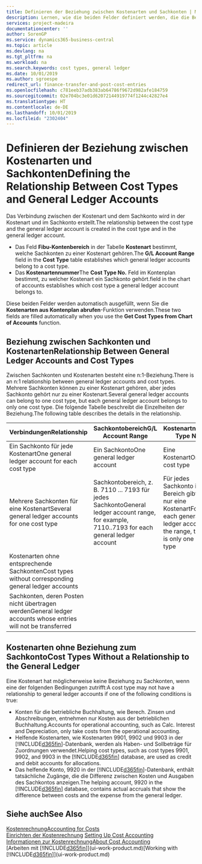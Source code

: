 ```yaml
---
title: Definieren der Beziehung zwischen Kostenarten und Sachkonten | Microsoft Docs
description: Lernen, wie die beiden Felder definiert werden, die die Beziehung zwischen Kostenart und Sachkonto festlegen
services: project-madeira
documentationcenter: ''
author: SorenGP
ms.service: dynamics365-business-central
ms.topic: article
ms.devlang: na
ms.tgt_pltfrm: na
ms.workload: na
ms.search.keywords: cost types, general ledger
ms.date: 10/01/2019
ms.author: sgroespe
redirect_url: finance-transfer-and-post-cost-entries
ms.openlocfilehash: c781eeb37adb383ab64786f9672d982afe184759
ms.sourcegitcommit: 02e704bc3e01d62072144919774f1244c42827e4
ms.translationtype: HT
ms.contentlocale: de-DE
ms.lasthandoff: 10/01/2019
ms.locfileid: "2302404"
---
```

# <a name="defining-the-relationship-between-cost-types-and-general-ledger-accounts"></a><span data-ttu-id="ff50e-103">Definieren der Beziehung zwischen Kostenarten und Sachkonten</span><span class="sxs-lookup"><span data-stu-id="ff50e-103">Defining the Relationship Between Cost Types and General Ledger Accounts</span></span>
<span data-ttu-id="ff50e-104">Das Verbindung zwischen der Kostenart und dem Sachkonto wird in der Kostenart und im Sachkonto erstellt.</span><span class="sxs-lookup"><span data-stu-id="ff50e-104">The relationship between the cost type and the general ledger account is created in the cost type and in the general ledger account.</span></span>  

* <span data-ttu-id="ff50e-105">Das Feld **Fibu-Kontenbereich** in der Tabelle **Kostenart** bestimmt, welche Sachkonten zu einer Kostenart gehören.</span><span class="sxs-lookup"><span data-stu-id="ff50e-105">The **G/L Account Range** field in the **Cost Type** table establishes which general ledger accounts belong to a cost type.</span></span>  
* <span data-ttu-id="ff50e-106">Das **Kostenartennummer**</span><span class="sxs-lookup"><span data-stu-id="ff50e-106">The **Cost Type No.**</span></span> <span data-ttu-id="ff50e-107">Feld im Kontenplan bestimmt, zu welcher Kostenart ein Sachkonto gehört.</span><span class="sxs-lookup"><span data-stu-id="ff50e-107">field in the chart of accounts establishes which cost type a general ledger account belongs to.</span></span>  

<span data-ttu-id="ff50e-108">Diese beiden Felder werden automatisch ausgefüllt, wenn Sie die **Kostenarten aus Kontenplan abrufen**-Funktion verwenden.</span><span class="sxs-lookup"><span data-stu-id="ff50e-108">These two fields are filled automatically when you use the **Get Cost Types from Chart of Accounts** function.</span></span>  

## <a name="relationship-between-general-ledger-accounts-and-cost-types"></a><span data-ttu-id="ff50e-109">Beziehung zwischen Sachkonten und Kostenarten</span><span class="sxs-lookup"><span data-stu-id="ff50e-109">Relationship Between General Ledger Accounts and Cost Types</span></span>  
<span data-ttu-id="ff50e-110">Zwischen Sachkonten und Kostenarten besteht eine n:1-Beziehung.</span><span class="sxs-lookup"><span data-stu-id="ff50e-110">There is an n:1 relationship between general ledger accounts and cost types.</span></span> <span data-ttu-id="ff50e-111">Mehrere Sachkonten können zu einer Kostenart gehören, aber jedes Sachkonto gehört nur zu einer Kostenart.</span><span class="sxs-lookup"><span data-stu-id="ff50e-111">Several general ledger accounts can belong to one cost type, but each general ledger account belongs to only one cost type.</span></span> <span data-ttu-id="ff50e-112">Die folgende Tabelle beschreibt die Einzelheiten der Beziehung.</span><span class="sxs-lookup"><span data-stu-id="ff50e-112">The following table describes the details in the relationship.</span></span>  

|<span data-ttu-id="ff50e-113">Verbindungen</span><span class="sxs-lookup"><span data-stu-id="ff50e-113">Relationship</span></span>|<span data-ttu-id="ff50e-114">**Sachkontobereich**</span><span class="sxs-lookup"><span data-stu-id="ff50e-114">**G/L Account Range**</span></span>|<span data-ttu-id="ff50e-115">**Kostenartnr.**</span><span class="sxs-lookup"><span data-stu-id="ff50e-115">**Cost Type No.**</span></span>|  
|------------------|------------------------------------------------|-------------------------------------------|  
|<span data-ttu-id="ff50e-116">Ein Sachkonto für jede Kostenart</span><span class="sxs-lookup"><span data-stu-id="ff50e-116">One general ledger account for each cost type</span></span>|<span data-ttu-id="ff50e-117">Ein Sachkonto</span><span class="sxs-lookup"><span data-stu-id="ff50e-117">One general ledger account</span></span>|<span data-ttu-id="ff50e-118">Eine Kostenart</span><span class="sxs-lookup"><span data-stu-id="ff50e-118">One cost type</span></span>|  
|<span data-ttu-id="ff50e-119">Mehrere Sachkonten für eine Kostenart</span><span class="sxs-lookup"><span data-stu-id="ff50e-119">Several general ledger accounts for one cost type</span></span>|<span data-ttu-id="ff50e-120">Sachkontobereich, z. B. 7110 ... 7193 für jedes Sachkonto</span><span class="sxs-lookup"><span data-stu-id="ff50e-120">General ledger account range, for example, 7110..7193 for each general ledger account</span></span>|<span data-ttu-id="ff50e-121">Für jedes Sachkonto im Bereich gibt es nur eine Kostenart</span><span class="sxs-lookup"><span data-stu-id="ff50e-121">For each general ledger account in the range, there is only one cost type</span></span>|  
|<span data-ttu-id="ff50e-122">Kostenarten ohne entsprechende Sachkonten</span><span class="sxs-lookup"><span data-stu-id="ff50e-122">Cost types without corresponding general ledger accounts</span></span>|<Empty>||  
|<span data-ttu-id="ff50e-123">Sachkonten, deren Posten nicht übertragen werden</span><span class="sxs-lookup"><span data-stu-id="ff50e-123">General ledger accounts whose entries will not be transferred</span></span>||<Empty>|  

## <a name="cost-types-without-a-relationship-to-the-general-ledger"></a><span data-ttu-id="ff50e-124">Kostenarten ohne Beziehung zum Sachkonto</span><span class="sxs-lookup"><span data-stu-id="ff50e-124">Cost Types Without a Relationship to the General Ledger</span></span>  
<span data-ttu-id="ff50e-125">Eine Kostenart hat möglicherweise keine Beziehung zu Sachkonten, wenn eine der folgenden Bedingungen zutrifft:</span><span class="sxs-lookup"><span data-stu-id="ff50e-125">A cost type may not have a relationship to general ledger accounts if one of the following conditions is true:</span></span>  

* <span data-ttu-id="ff50e-126">Konten für die betriebliche Buchhaltung, wie Berech. Zinsen und Abschreibungen, entnehmen nur Kosten aus der betrieblichen Buchhaltung.</span><span class="sxs-lookup"><span data-stu-id="ff50e-126">Accounts for operational accounting, such as Calc. Interest and Depreciation, only take costs from the operational accounting.</span></span>  
* <span data-ttu-id="ff50e-127">Helfende Kostenarten, wie Kostenarten 9901, 9902 und 9903 in der [!INCLUDE[d365fin](includes/d365fin_md.md)]-Datenbank, werden als Haben- und Sollbeträge für Zuordnungen verwendet.</span><span class="sxs-lookup"><span data-stu-id="ff50e-127">Helping cost types, such as cost types 9901, 9902, and 9903 in the [!INCLUDE[d365fin](includes/d365fin_md.md)] database, are used as credit and debit accounts for allocations.</span></span>  
* <span data-ttu-id="ff50e-128">Das helfende Konto, 9920 in der [!INCLUDE[d365fin](includes/d365fin_md.md)]-Datenbank, enthält tatsächliche Zugänge, die die Differenz zwischen Kosten und Ausgaben des Sachkontos anzeigen.</span><span class="sxs-lookup"><span data-stu-id="ff50e-128">The helping account, 9920 in the [!INCLUDE[d365fin](includes/d365fin_md.md)] database, contains actual accruals that show the difference between costs and the expense from the general ledger.</span></span>  

## <a name="see-also"></a><span data-ttu-id="ff50e-129">Siehe auch</span><span class="sxs-lookup"><span data-stu-id="ff50e-129">See Also</span></span>  
[<span data-ttu-id="ff50e-130">Kostenrechnung</span><span class="sxs-lookup"><span data-stu-id="ff50e-130">Accounting for Costs</span></span>](finance-manage-cost-accounting.md)  
<span data-ttu-id="ff50e-131">[Einrichten der Kostenrechnung](finance-set-up-cost-accounting.md) </span><span class="sxs-lookup"><span data-stu-id="ff50e-131">[Setting Up Cost Accounting](finance-set-up-cost-accounting.md) </span></span>  
[<span data-ttu-id="ff50e-132">Informationen zur Kostenrechnung</span><span class="sxs-lookup"><span data-stu-id="ff50e-132">About Cost Accounting</span></span>](finance-about-cost-accounting.md)  
<span data-ttu-id="ff50e-133">[Arbeiten mit [!INCLUDE[d365fin](includes/d365fin_md.md)]](ui-work-product.md)</span><span class="sxs-lookup"><span data-stu-id="ff50e-133">[Working with [!INCLUDE[d365fin](includes/d365fin_md.md)]](ui-work-product.md)</span></span>
